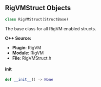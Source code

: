 ## RigVMStruct Objects

```python
class RigVMStruct(StructBase)
```

The base class for all RigVM enabled structs.

**C++ Source:**

- **Plugin**: RigVM
- **Module**: RigVM
- **File**: RigVMStruct.h

<a id="unreal.RigVMStruct.__init__"></a>

#### __init__

```python
def __init__() -> None
```

<a id="unreal.RigVMFunction_IsHostBeingDebugged"></a>